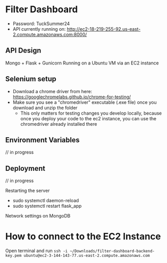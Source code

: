 # Filter Dashboard
 - Password: TuckSummer24
 - API currently running on: http://ec2-18-219-255-92.us-east-2.compute.amazonaws.com:8000/

## API Design
Mongo + Flask + Gunicorn
Running on a Ubuntu VM via an EC2 instance

## Selenium setup
 - Download a chrome driver from here: https://googlechromelabs.github.io/chrome-for-testing/
 - Make sure you see a "chromedriver" executable (.exe file) once you download and unzip the folder
   - This only matters for testing changes you develop locally, because once you deploy your code to the ec2 instance, you can use the chromedriver already installed there

## Environment Variables

// in progress

## Deployment

// in progress

Restarting the server
 - sudo systemctl daemon-reload
 - sudo systemctl restart flask_app

Network settings on MongoDB

# How to connect to the EC2 Instance
Open terminal and run `ssh -i ~/Downloads/filter-dashboard-backend-key.pem ubuntu@ec2-3-144-143-77.us-east-2.compute.amazonaws.com`